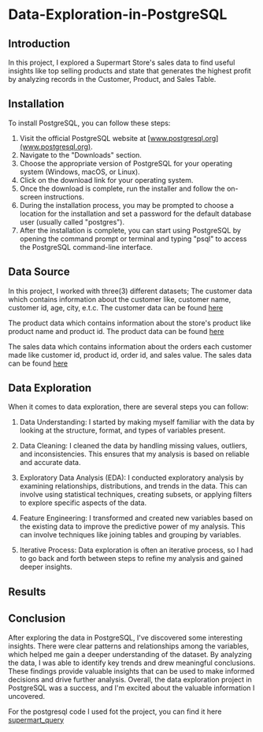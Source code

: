 # Data-Exploration-in-PostgreSQL

## Introduction
In this project, I explored a Supermart Store's sales data to find useful insights like top selling products and state that generates the highest profit by analyzing records in the Customer, Product, and Sales Table.

## Installation
To install PostgreSQL, you can follow these steps:

1. Visit the official PostgreSQL website at [www.postgresql.org](www.postgresql.org).
2. Navigate to the "Downloads" section.
3. Choose the appropriate version of PostgreSQL for your operating system (Windows, macOS, or Linux).
4. Click on the download link for your operating system.
5. Once the download is complete, run the installer and follow the on-screen instructions.
6. During the installation process, you may be prompted to choose a location for the installation and set a password for the default database user (usually called "postgres").
7. After the installation is complete, you can start using PostgreSQL by opening the command prompt or terminal and typing "psql" to access the PostgreSQL command-line interface.

## Data Source
In this project, I worked with three(3) different datasets;
The customer data which contains information about the customer like, customer name, customer id, age, city, e.t.c. The customer data can be found [here](https://github.com/Nelly2i/Data-Exploration-in-PostgreSQL/blob/main/Customer.csv)

The product data which contains information about the store's product like product name and product id. The product data can be found [here](https://github.com/Nelly2i/Data-Exploration-in-PostgreSQL/blob/main/Product.csv)

The sales data which contains information about the orders each customer made like customer id, product id, order id, and sales value. The sales data can be found [here](https://github.com/Nelly2i/Data-Exploration-in-PostgreSQL/blob/main/Sales.csv)

## Data Exploration
When it comes to data exploration, there are several steps you can follow:

1. Data Understanding: I started by making myself familiar with the data by looking at the structure, format, and types of variables present.

2. Data Cleaning: I cleaned the data by handling missing values, outliers, and inconsistencies. This ensures that my analysis is based on reliable and accurate data.

3. Exploratory Data Analysis (EDA): I conducted exploratory analysis by examining relationships, distributions, and trends in the data. This can involve using statistical techniques, creating subsets, or applying filters to explore specific aspects of the data.

4. Feature Engineering: I transformed and created new variables based on the existing data to improve the predictive power of my analysis. This can involve techniques like joining tables and grouping by variables.

5. Iterative Process: Data exploration is often an iterative process, so I had to go back and forth between steps to refine my analysis and gained deeper insights.

## Results

## Conclusion
After exploring the data in PostgreSQL, I've discovered some interesting insights. There were clear patterns and relationships among the variables, which helped me gain a deeper understanding of the dataset. By analyzing the data, I was able to identify key trends and drew meaningful conclusions. These findings provide valuable insights that can be used to make informed decisions and drive further analysis. Overall, the data exploration project in PostgreSQL was a success, and I'm excited about the valuable information I uncovered.

For the postgresql code I used fot the project, you can find it here [supermart_query](https://github.com/Nelly2i/Data-Exploration-in-PostgreSQL/blob/main/SuperMart%20Query.sql)
